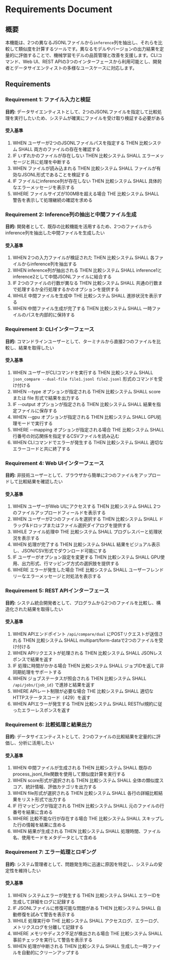 # Requirements Document

## 概要
本機能は、2つの異なるJSONLファイルから`inference`列を抽出し、それらを比較して類似度を計算するツールです。異なるモデルやバージョンの出力結果を定量的に評価することで、機械学習モデルの品質管理と改善を支援します。CLIコマンド、Web UI、REST APIの3つのインターフェースから利用可能とし、開発者とデータサイエンティストの多様なユースケースに対応します。

## Requirements

### Requirement 1: ファイル入力と検証
**目的:** データサイエンティストとして、2つのJSONLファイルを指定して比較処理を実行したいため、システムが確実にファイルを受け取り検証する必要がある

#### 受入基準

1. WHEN ユーザーが2つのJSONLファイルパスを指定する THEN 比較システム SHALL 両方のファイルの存在を確認する
2. IF いずれかのファイルが存在しない THEN 比較システム SHALL エラーメッセージと共に処理を中断する
3. WHEN ファイルが読み込まれる THEN 比較システム SHALL ファイルが有効なJSONL形式であることを検証する
4. IF ファイルにinference列が存在しない THEN 比較システム SHALL 具体的なエラーメッセージを表示する
5. WHERE ファイルサイズが100MBを超える場合 THE 比較システム SHALL 警告を表示して処理継続の確認を求める

### Requirement 2: Inference列の抽出と中間ファイル生成
**目的:** 開発者として、既存の比較機能を活用するため、2つのファイルからinference列を抽出した中間ファイルを生成したい

#### 受入基準

1. WHEN 2つの入力ファイルが検証された THEN 比較システム SHALL 各ファイルからinference列を抽出する
2. WHEN inference列が抽出される THEN 比較システム SHALL inference1とinference2として中間JSONLファイルに結合する
3. IF 2つのファイルの行数が異なる THEN 比較システム SHALL 共通の行数まで処理するか全行処理するかのオプションを提供する
4. WHILE 中間ファイルを生成中 THE 比較システム SHALL 進捗状況を表示する
5. WHEN 中間ファイル生成が完了する THEN 比較システム SHALL 一時ファイルのパスを内部的に保持する

### Requirement 3: CLIインターフェース
**目的:** コマンドラインユーザーとして、ターミナルから直接2つのファイルを比較し、結果を取得したい

#### 受入基準

1. WHEN ユーザーがCLIコマンドを実行する THEN 比較システム SHALL `json_compare --dual-file file1.jsonl file2.jsonl` 形式のコマンドを受け付ける
2. WHEN --type オプションが指定される THEN 比較システム SHALL score または file 形式で結果を出力する
3. IF --output オプションが指定される THEN 比較システム SHALL 結果を指定ファイルに保存する
4. WHEN --gpu オプションが指定される THEN 比較システム SHALL GPU処理モードで実行する
5. WHERE --mapping オプションが指定される場合 THE 比較システム SHALL 行番号の対応関係を指定するCSVファイルを読み込む
6. WHEN CLIコマンドでエラーが発生する THEN 比較システム SHALL 適切なエラーコードと共に終了する

### Requirement 4: Web UIインターフェース
**目的:** 非技術ユーザーとして、ブラウザから簡単に2つのファイルをアップロードして比較結果を確認したい

#### 受入基準

1. WHEN ユーザーがWeb UIにアクセスする THEN 比較システム SHALL 2つのファイルアップロードフィールドを表示する
2. WHEN ユーザーが2つのファイルを選択する THEN 比較システム SHALL ドラッグ&ドロップまたはファイル選択ダイアログを提供する
3. WHILE ファイル処理中 THE 比較システム SHALL プログレスバーと処理状況を表示する
4. WHEN 処理が完了する THEN 比較システム SHALL 結果をビジュアル表示し、JSON/CSV形式でダウンロード可能にする
5. IF ユーザーがオプション設定を変更する THEN 比較システム SHALL GPU使用、出力形式、行マッピング方式の選択肢を提供する
6. WHERE エラーが発生した場合 THE 比較システム SHALL ユーザーフレンドリーなエラーメッセージと対処法を表示する

### Requirement 5: REST APIインターフェース
**目的:** システム統合開発者として、プログラムから2つのファイルを比較し、構造化された結果を取得したい

#### 受入基準

1. WHEN APIエンドポイント `/api/compare/dual` にPOSTリクエストが送信される THEN 比較システム SHALL multipart/form-dataで2つのファイルを受け付ける
2. WHEN APIリクエストが処理される THEN 比較システム SHALL JSONレスポンスで結果を返す
3. IF 処理に時間がかかる場合 THEN 比較システム SHALL ジョブIDを返して非同期処理をサポートする
4. WHEN ジョブステータスが照会される THEN 比較システム SHALL `/api/jobs/{job_id}` で進捗と結果を返す
5. WHERE APIレート制限が必要な場合 THE 比較システム SHALL 適切なHTTPステータスコード（429）を返す
6. WHEN APIエラーが発生する THEN 比較システム SHALL RESTful規約に従ったエラーレスポンスを返す

### Requirement 6: 比較処理と結果出力
**目的:** データサイエンティストとして、2つのファイルの比較結果を定量的に評価し、分析に活用したい

#### 受入基準

1. WHEN 中間ファイルが生成される THEN 比較システム SHALL 既存のprocess_jsonl_file関数を使用して類似度計算を実行する
2. WHEN score形式が選択される THEN 比較システム SHALL 全体の類似度スコア、統計情報、評価カテゴリを出力する
3. WHEN file形式が選択される THEN 比較システム SHALL 各行の詳細比較結果をリスト形式で出力する
4. IF 行マッピングが指定される THEN 比較システム SHALL 元のファイルの行番号を結果に含める
5. WHERE 比較不能な行が存在する場合 THE 比較システム SHALL スキップした行の情報を結果に含める
6. WHEN 結果が生成される THEN 比較システム SHALL 処理時間、ファイル名、使用モードをメタデータとして含める

### Requirement 7: エラー処理とロギング
**目的:** システム管理者として、問題発生時に迅速に原因を特定し、システムの安定性を維持したい

#### 受入基準

1. WHEN システムエラーが発生する THEN 比較システム SHALL エラーIDを生成して詳細をログに記録する
2. IF JSONLファイルに修復可能な問題がある THEN 比較システム SHALL 自動修復を試みて警告を表示する
3. WHILE 処理実行中 THE 比較システム SHALL アクセスログ、エラーログ、メトリクスログを分離して記録する
4. WHERE メモリやディスク不足が検出される場合 THE 比較システム SHALL 事前チェックを実行して警告を表示する
5. WHEN 処理が中断される THEN 比較システム SHALL 生成した一時ファイルを自動的にクリーンアップする